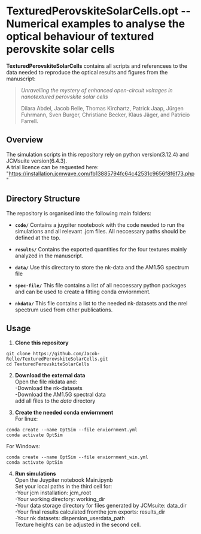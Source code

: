 # TexturedPerovskiteSolarCells.opt -- Numerical examples to analyse the optical behaviour of textured perovskite solar cells

**TexturedPerovskiteSolarCells** contains all scripts and referencees to the data needed to reproduce the optical results and figures from the manuscript:
> *Unravelling the mystery of enhanced open-circuit voltages in nanotextured perovskite solar cells*
> 
> Dilara Abdel, Jacob Relle, Thomas Kirchartz, Patrick Jaap, Jürgen Fuhrmann, Sven Burger, Christiane Becker, Klaus Jäger, and Patricio Farrell.

## Overview

The simulation scripts in this repository rely on python version(3.12.4) and JCMsuite version(6.4.3).<br />
A trial licence can be requested here: "https://installation.jcmwave.com/fb13885794fc64c42531c9656f8f6f73.php"

## Directory Structure

The repository is organised into the following main folders:

- **`code/`**
  Contains a juypiter nootebook with the code needed to run the simulations and all relevant .jcm files. All neccessary paths should be defined at the top.
   
- **`results/`**
 Contains the exported quantities for the four textures mainly analyzed in the manuscript.

- **`data/`**
  Use this directory to store the nk-data and the AM1.5G spectrum file

- **`spec-file/`**
  This file contains a list of all neccessary python packages and can be used to create a fitting conda enviornment.

- **`nkdata/`**
  This file contains a list to the needed nk-datasets and the nrel spectrum used from other publications.

## Usage

1. **Clone this repository**
```
git clone https://github.com/Jacob-Relle/TexturedPerovskiteSolarCells.git
cd TexturedPerovskiteSolarCells
```

2. **Download the external data** <br />
Open the file nkdata and:   <br />
  -Download the nk-datasets <br />
  -Download the AM1.5G spectral data <br />
add all files to the *data* directory

3. **Create the needed conda enviornment** <br />
For linux:
```
conda create --name OptSim --file enviornment.yml
conda activate OptSim
```
For Windows:
```
conda create --name OptSim --file enviornment_win.yml
conda activate OptSim
```

4. **Run simulations** <br />
Open the Juypiter notebook Main.ipynb <br />
Set your local paths in the third cell for: <br />
 -Your jcm installation: jcm_root <br />
 -Your working directory: working_dir <br />
 -Your data storage directory for files generated by JCMsuite: data_dir <br />
 -Your final results calculated fromthe jcm exports: results_dir <br />
 -Your nk datasets: dispersion_userdata_path <br />
Texture heights can be adjusted in the second cell.
